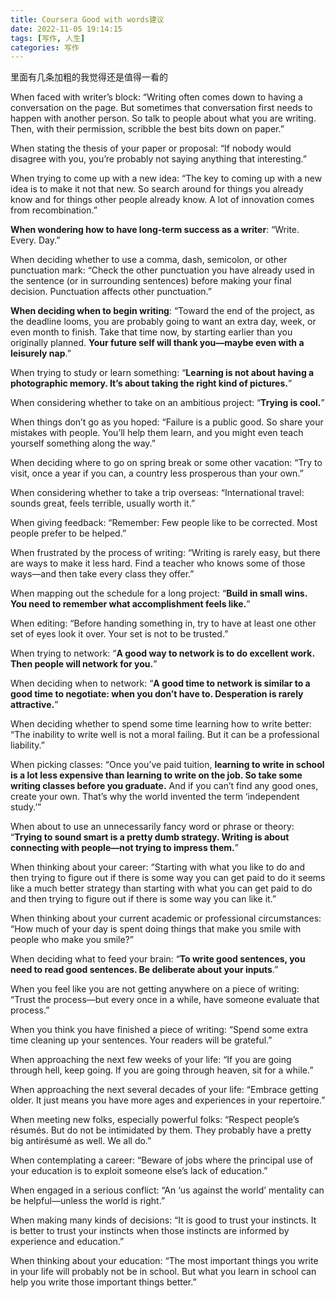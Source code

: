 ```yaml
---
title: Coursera Good with words建议
date: 2022-11-05 19:14:15
tags: [写作, 人生]
categories: 写作
---
```

里面有几条加粗的我觉得还是值得一看的

When faced with writer’s block: “Writing often comes down to having a conversation on the page. But sometimes that conversation first needs to happen with another person. So talk to people about what you are writing. Then, with their permission, scribble the best bits down on paper.”

When stating the thesis of your paper or proposal: “If nobody would disagree with you, you’re probably not saying anything that interesting.”

When trying to come up with a new idea: “The key to coming up with a new idea is to make it not that new. So search around for things you already know and for things other people already know. A lot of innovation comes from recombination.”

**When wondering how to have long-term success as a writer**: “Write. Every. Day.”

When deciding whether to use a comma, dash, semicolon, or other punctuation mark: “Check the other punctuation you have already used in the sentence (or in surrounding sentences) before making your final decision. Punctuation affects other punctuation.”

**When deciding when to begin writing**: “Toward the end of the project, as the deadline looms, you are probably going to want an extra day, week, or even month to finish. Take that time now, by starting earlier than you originally planned. **Your future self will thank you—maybe even with a leisurely nap**.”

When trying to study or learn something: “**Learning is not about having a photographic memory. It’s about taking the right kind of pictures.**”

When considering whether to take on an ambitious project: “**Trying is cool.**”

When things don’t go as you hoped: “Failure is a public good. So share your mistakes with people. You’ll help them learn, and you might even teach yourself something along the way.”

When deciding where to go on spring break or some other vacation: “Try to visit, once a year if you can, a country less prosperous than your own.”

When considering whether to take a trip overseas: “International travel: sounds great, feels terrible, usually worth it.”

When giving feedback: “Remember: Few people like to be corrected. Most people prefer to be helped.”

When frustrated by the process of writing: “Writing is rarely easy, but there are ways to make it less hard. Find a teacher who knows some of those ways—and then take every class they offer.”

When mapping out the schedule for a long project: “**Build in small wins. You need to remember what accomplishment feels like.**”

When editing: “Before handing something in, try to have at least one other set of eyes look it over. Your set is not to be trusted.”

When trying to network: “**A good way to network is to do excellent work. Then people will network for you.**”

When deciding when to network: “**A good time to network is similar to a good time to negotiate: when you don’t have to. Desperation is rarely attractive.**”

When deciding whether to spend some time learning how to write better: “The inability to write well is not a moral failing. But it can be a professional liability.”

When picking classes: “Once you’ve paid tuition, **learning to write in school is a lot less expensive than learning to write on the job. So take some writing classes before you graduate.** And if you can’t find any good ones, create your own. That’s why the world invented the term ‘independent study.’”

When about to use an unnecessarily fancy word or phrase or theory: “**Trying to sound smart is a pretty dumb strategy. Writing is about connecting with people—not trying to impress them.**”

When thinking about your career: “Starting with what you like to do and then trying to figure out if there is some way you can get paid to do it seems like a much better strategy than starting with what you can get paid to do and then trying to figure out if there is some way you can like it.”

When thinking about your current academic or professional circumstances: “How much of your day is spent doing things that make you smile with people who make you smile?”

When deciding what to feed your brain: “**To write good sentences, you need to read good sentences. Be deliberate about your inputs**.”

When you feel like you are not getting anywhere on a piece of writing: “Trust the process—but every once in a while, have someone evaluate that process.”

When you think you have finished a piece of writing: “Spend some extra time cleaning up your sentences. Your readers will be grateful.”

When approaching the next few weeks of your life: “If you are going through hell, keep going. If you are going through heaven, sit for a while.”

When approaching the next several decades of your life: “Embrace getting older. It just means you have more ages and experiences in your repertoire.”

When meeting new folks, especially powerful folks: “Respect people’s résumés. But do not be intimidated by them. They probably have a pretty big antirésumé as well. We all do.”

When contemplating a career: “Beware of jobs where the principal use of your education is to exploit someone else’s lack of education.”

When engaged in a serious conflict: “An ‘us against the world’ mentality can be helpful—unless the world is right.”

When making many kinds of decisions: “It is good to trust your instincts. It is better to trust your instincts when those instincts are informed by experience and education.”

When thinking about your education: “The most important things you write in your life will probably not be in school. But what you learn in school can help you write those important things better.”

